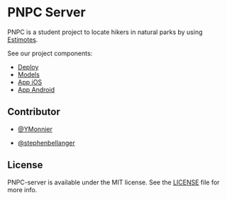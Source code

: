 # PNPC Server

PNPC is a student project to locate hikers in natural parks by using [Estimotes](https://estimote.com).

See our project components:
- [Deploy](https://github.com/YMonnier/PNPC-deploy)
- [Models](https://github.com/YMonnier/PNPC-models)
- [App iOS](https://github.com/YMonnier/PNPC-iOS)
- [App Android](https://github.com/YMonnier/PNPC-android)

## Contributor

- [@YMonnier](https://github.com/YMonnier)

- [@stephenbellanger](https://github.com/stephenbellanger)

## License

PNPC-server is available under the MIT license. See the [LICENSE](https://github.com/YMonnier/PNPC-models/blob/master/LICENSE) file for more info.
